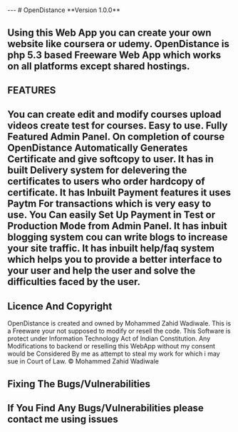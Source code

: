 # 
<meta name="google-site-verification" content="v3nUXsxIVatDqRHDlHhR2h7-IAef_2F7Q6OnGMCXG9Y" />
---
# OpenDistance
**Version 1.0.0**

Using this Web App you can create your own website like coursera or udemy.
OpenDistance is php 5.3 based Freeware Web App which works on all platforms except shared hostings.
---
## FEATURES
You can create edit and modify courses upload videos create test for courses.
Easy to use.
Fully Featured Admin Panel.
On completion of course OpenDistance Automatically Generates Certificate and give softcopy to user.
It has in built Delivery system for delevering the certificates to users who order hardcopy of certificate.
It has Inbuilt Payment features it uses Paytm For transactions which is very easy to use.
You Can easily Set Up Payment in Test or Production Mode from Admin Panel.
It has inbuit blogging system cou can write blogs to increase your site traffic.
It has inbuilt help/faq system which helps you to provide a better interface to your user and help the user and solve the difficulties faced by the user.
---
## Licence And Copyright
OpenDistance is created and owned by Mohammed Zahid Wadiwale.
This is a Freeware your not supposed to modify or resell the code.
This Software is protect under Information Technology Act of Indian Constitution.
Any Modifications to backend or reselling this WebApp without my consent would be Considered By me as attempt to steal my work for which i may sue in Court of Law.
© Mohammed Zahid Wadiwale
## Fixing The Bugs/Vulnerabilities
If You Find Any Bugs/Vulnerabilities please contact me using issues
---
